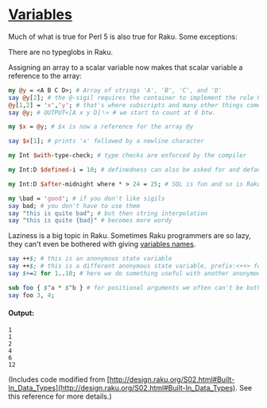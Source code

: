 [1]: https://rosettacode.org/wiki/Variables

# [Variables][1]


Much of what is true for Perl 5 is also true for Raku. Some exceptions:



There are no typeglobs in Raku.



Assigning an array to a scalar variable now makes that scalar variable a reference to the array:

```perl
my @y = <A B C D>; # Array of strings 'A', 'B', 'C', and 'D'
say @y[2]; # the @-sigil requires the container to implement the role Positional
@y[1,2] = 'x','y'; # that's where subscripts and many other things come from
say @y; # OUTPUT«[A x y D]␤» # we start to count at 0 btw.

my $x = @y; # $x is now a reference for the array @y

say $x[1]; # prints 'x' followed by a newline character

my Int $with-type-check; # type checks are enforced by the compiler

my Int:D $defined-i = 10; # definedness can also be asked for and default values are required in that case

my Int:D $after-midnight where * > 24 = 25; # SQL is fun and so is Raku

my \bad = 'good'; # if you don't like sigils
say bad; # you don't have to use them
say "this is quite bad"; # but then string interpolation
say "this is quite {bad}" # becomes more wordy
```


Laziness is a big topic in Raku. Sometimes Raku programmers are so lazy, they can't even be bothered with giving [variables names](http://design.raku.org/S02.html#Names_and_Variables).

```perl
say ++$; # this is an anonymous state variable
say ++$; # this is a different anonymous state variable, prefix:<++> forces it into numerical context and defaults it to 0
say $+=2 for 1..10; # here we do something useful with another anonymous variable

sub foo { $^a * $^b } # for positional arguments we often can't be bothered to declare them or to give them fancy names
say foo 3, 4;
```

#### Output:
```
1
1
2
4
6
12
```


(Includes code modified from [http://design.raku.org/S02.html#Built-In_Data_Types](http://design.raku.org/S02.html#Built-In_Data_Types). See this reference for more details.)
